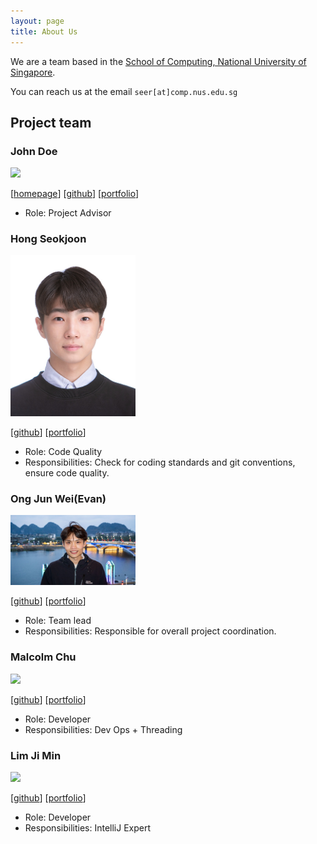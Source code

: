```yaml
---
layout: page
title: About Us
---
```


We are a team based in the [School of Computing, National University of Singapore](https://www.comp.nus.edu.sg).

You can reach us at the email `seer[at]comp.nus.edu.sg`

## Project team

### John Doe

<img src="images/johndoe.png" width="200px">

[[homepage](http://www.comp.nus.edu.sg/~damithch)]
[[github](https://github.com/johndoe)]
[[portfolio](team/johndoe.md)]

* Role: Project Advisor

### Hong Seokjoon

<img src="images/seokjoon27.png" width="200px">

[[github](http://github.com/seokjoon27)]
[[portfolio](team/seokjoon27.md)]

* Role: Code Quality
* Responsibilities: Check for coding standards and git conventions, ensure code quality. 

### Ong Jun Wei(Evan)

<img src="images/evanjw2.png" width="200px">

[[github](https://github.com/evanjw2)] [[portfolio](team/johndoe.md)]

* Role: Team lead
* Responsibilities: Responsible for overall project coordination.

### Malcolm Chu

<img src="images/johndoe.png" width="200px">

[[github](http://github.com/johndoe)]
[[portfolio](team/johndoe.md)]

* Role: Developer
* Responsibilities: Dev Ops + Threading

### Lim Ji Min

<img src="images/limjimin-nus.png" width="200px">

[[github](https://github.com/limjimin-nus)]
[[portfolio](team/johndoe.md)]

* Role: Developer
* Responsibilities: IntelliJ Expert
